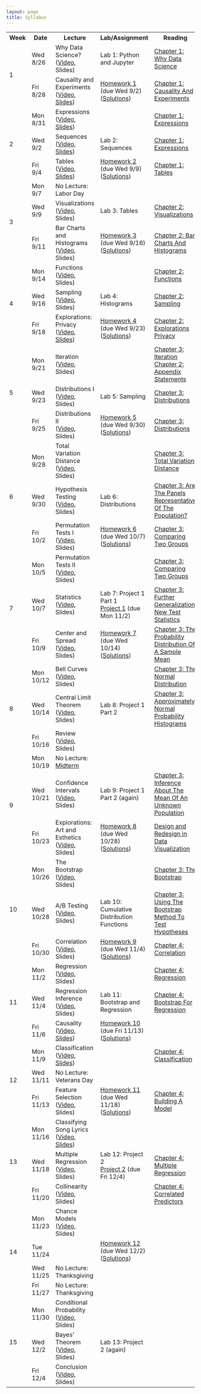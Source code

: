 ```yaml
---
layout: page
title: Syllabus
---
```



<table id="calendar">
<tbody><tr>
<th>Week</th>
<th>Date</th>
<th>Lecture</th>
<th>Lab/Assignment</th>
<th>Reading</th>
</tr>
<tr class="odd">
<td rowspan="2" class="weeknum">1</td>
<td>Wed 8/26</td>
<td>Why Data Science?
<br>
(<a href="http://www.youtube.com/watch?v=69hHbVza7XI">Video</a>, Slides)</td>
<td><span class="lab">Lab 1: Python and Jupyter</span></td>
<td><a href="text/1_data.html#why-data-science">Chapter 1: Why Data Science</a></td>
</tr>
<tr class="odd">
<td>Fri 8/28</td>
<td>Causality and Experiments
<br>
(<a href="http://www.youtube.com/watch?v=E8M4GoRCM28">Video</a>, <a href="text/slides/lec2.pdf">Slides</a>)</td>
<td><a href="text/hw/hw01.pdf"><span class="hw">Homework 1</span></a> <span class="due">(due Wed 9/2)</span> (<a href="text/hw/hw01-answer.pdf">Solutions</a>)</td>
<td><a href="text/1_data.html#causality-and-experiments">Chapter 1: Causality And Experiments</a></td>
</tr>
<tr class="even">
<td rowspan="3" class="weeknum">2</td>
<td>Mon 8/31</td>
<td>Expressions
<br>
(<a href="http://www.youtube.com/watch?v=hs5zZvBPgCc">Video</a>, <a href="text/slides/lec3.pdf">Slides</a>)</td>
<td></td>
<td><a href="text/1_data.html#expressions">Chapter 1: Expressions</a></td>
</tr>
<tr class="even">
<td>Wed 9/2</td>
<td>Sequences
<br>
(<a href="http://www.youtube.com/watch?v=EhCxFY32SBk">Video</a>, <a href="text/slides/lec4.pdf">Slides</a>)</td>
<td><span class="lab">Lab 2: Sequences</span></td>
<td><a href="text/1_data.html#expressions">Chapter 1: Expressions</a></td>
</tr>
<tr class="even">
<td>Fri 9/4</td>
<td>Tables
<br>
(<a href="http://www.youtube.com/watch?v=fIi8Sc9n9EU">Video</a>, <a href="text/slides/lec5.pdf">Slides</a>)</td>
<td><a href="text/hw/hw02.pdf"><span class="hw">Homework 2</span></a> <span class="due">(due Wed 9/9)</span> (<a href="text/hw/hw02-answer.pdf">Solutions</a>)</td>
<td><a href="text/1_data.html#tables">Chapter 1: Tables</a></td>
</tr>
<tr class="odd">
<td rowspan="3" class="weeknum">3</td>
<td>Mon 9/7</td>
<td><span class="holiday">No Lecture: Labor Day</span></td>
<td></td>
<td></td>
</tr>
<tr class="odd">
<td>Wed 9/9</td>
<td>Visualizations
<br>
(<a href="http://www.youtube.com/watch?v=dmFizjgjs7o">Video</a>, Slides)</td>
<td><span class="lab">Lab 3: Tables</span></td>
<td><a href="text/2_visual.html#visualizations">Chapter 2: Visualizations</a></td>
</tr>
<tr class="odd">
<td>Fri 9/11</td>
<td>Bar Charts and Histograms
<br>
(<a href="http://www.youtube.com/watch?v=2tKuHP1ovJ0">Video</a>, Slides)</td>
<td><a href="text/hw/hw03.pdf"><span class="hw">Homework 3</span></a> <span class="due">(due Wed 9/16)</span> (<a href="text/hw/hw03-answer.pdf">Solutions</a>)</td>
<td><a href="text/2_visual.html#bar-charts-and-histograms">Chapter 2: Bar Charts And Histograms</a></td>
</tr>
<tr class="even">
<td rowspan="3" class="weeknum">4</td>
<td>Mon 9/14</td>
<td>Functions
<br>
(<a href="http://www.youtube.com/watch?v=lChMkz4XBk0">Video</a>, Slides)</td>
<td></td>
<td><a href="text/2_visual.html#functions">Chapter 2: Functions</a></td>
</tr>
<tr class="even">
<td>Wed 9/16</td>
<td>Sampling
<br>
(<a href="http://www.youtube.com/watch?v=hlfmwPpEGG8">Video</a>, Slides)</td>
<td><span class="lab">Lab 4: Histograms</span></td>
<td><a href="text/2_visual.html#sampling">Chapter 2: Sampling</a></td>
</tr>
<tr class="even">
<td>Fri 9/18</td>
<td><span class="breadth">Explorations: Privacy</span>
<br>
(<a href="http://www.youtube.com/watch?v=EQQck1_Z2tI">Video</a>, <a href="text/slides/lec10.pdf">Slides</a>)</td>
<td><a href="text/hw/hw04.pdf"><span class="hw">Homework 4</span></a> <span class="due">(due Wed 9/23)</span> (<a href="text/hw/hw04-answer.pdf">Solutions</a>)</td>
<td><a href="text/2_visual.html#explorations-privacy">Chapter 2: Explorations Privacy</a></td>
</tr>
<tr class="odd">
<td rowspan="3" class="weeknum">5</td>
<td>Mon 9/21</td>
<td>Iteration
<br>
(<a href="http://www.youtube.com/watch?v=7zKYFkF7eBE">Video</a>, Slides)</td>
<td></td>
<td><a href="text/3_inference.html#iteration">Chapter 3: Iteration</a><br>
<a href="text/2_visual.html#appendix-statements">Chapter 2: Appendix Statements</a></td>
</tr>
<tr class="odd">
<td>Wed 9/23</td>
<td>Distributions I
<br>
(<a href="http://www.youtube.com/watch?v=bOe7QHbPD0Q">Video</a>, Slides)</td>
<td><span class="lab">Lab 5: Sampling</span></td>
<td><a href="text/3_inference.html#distributions">Chapter 3: Distributions</a></td>
</tr>
<tr class="odd">
<td>Fri 9/25</td>
<td>Distributions II
<br>
(<a href="http://www.youtube.com/watch?v=rbhZ1IN0ejg">Video</a>, Slides)</td>
<td><a href="text/hw/hw05.pdf"><span class="hw">Homework 5</span></a> <span class="due">(due Wed 9/30)</span> (<a href="text/hw/hw05-answer.pdf">Solutions</a>)</td>
<td><a href="text/3_inference.html#distributions">Chapter 3: Distributions</a></td>
</tr>
<tr class="even">
<td rowspan="3" class="weeknum">6</td>
<td>Mon 9/28</td>
<td>Total Variation Distance
<br>
(<a href="http://www.youtube.com/watch?v=njmzvplkX6U">Video</a>, Slides)</td>
<td></td>
<td><a href="text/3_inference.html#Total-Variation-Distance">Chapter 3: Total Variation Distance</a></td>
</tr>
<tr class="even">
<td>Wed 9/30</td>
<td>Hypothesis Testing
<br>
(<a href="http://www.youtube.com/watch?v=qx2-QojeyiM">Video</a>, Slides)</td>
<td><span class="lab">Lab 6: Distributions</span></td>
<td><a href="text/3_inference.html#Are-the-panels-representative-of-the-population?">Chapter 3: Are The Panels Representative Of The Population?</a></td>
</tr>
<tr class="even">
<td>Fri 10/2</td>
<td>Permutation Tests I
<br>
(<a href="http://www.youtube.com/watch?v=tcXckelnPYM">Video</a>, Slides)</td>
<td><a href="text/hw/hw06.pdf"><span class="hw">Homework 6</span></a> <span class="due">(due Wed 10/7)</span> (<a href="text/hw/hw06-answer.pdf">Solutions</a>)</td>
<td><a href="text/3_inference.html#Comparing-Two-Groups">Chapter 3: Comparing Two Groups</a></td>
</tr>
<tr class="odd">
<td rowspan="3" class="weeknum">7</td>
<td>Mon 10/5</td>
<td>Permutation Tests II
<br>
(<a href="http://www.youtube.com/watch?v=Kz1Db3sHq2o">Video</a>, Slides)</td>
<td></td>
<td><a href="text/3_inference.html#Comparing-Two-Groups">Chapter 3: Comparing Two Groups</a></td>
</tr>
<tr class="odd">
<td>Wed 10/7</td>
<td>Statistics
<br>
(<a href="http://www.youtube.com/watch?v=nl7MLAbSOgM">Video</a>, Slides)</td>
<td><span class="lab">Lab 7: Project 1 Part 1</span><br>
<a href="projects/project1.html">Project 1</a> <span class="due">(due Mon 11/2)</span></td>
<td><a href="text/3_inference.html#Further-Generalization:-New-Test-Statistics">Chapter 3: Further Generalization: New Test Statistics</a></td>
</tr>
<tr class="odd">
<td>Fri 10/9</td>
<td>Center and Spread
<br>
(<a href="http://www.youtube.com/watch?v=ymEXv6ZYoAA">Video</a>, Slides)</td>
<td><a href="text/hw/hw07.pdf"><span class="hw">Homework 7</span></a> <span class="due">(due Wed 10/14)</span> (<a href="text/hw/hw07-answer.pdf">Solutions</a>)</td>
<td><a href="text/3_inference.html#The-Probability-Distribution-of-a-Sample-Mean">Chapter 3: The Probability Distribution Of A Sample Mean</a></td>
</tr>
<tr class="even">
<td rowspan="3" class="weeknum">8</td>
<td>Mon 10/12</td>
<td>Bell Curves
<br>
(<a href="http://www.youtube.com/watch?v=oyGbanHV3iY">Video</a>, Slides)</td>
<td></td>
<td><a href="text/3_inference.html#The-Normal-Distribution">Chapter 3: The Normal Distribution</a></td>
</tr>
<tr class="even">
<td>Wed 10/14</td>
<td>Central Limit Theorem
<br>
(<a href="http://www.youtube.com/watch?v=Pu4g3TSzx6Q">Video</a>, Slides)</td>
<td><span class="lab">Lab 8: Project 1 Part 2</span></td>
<td><a href="text/3_inference.html#Approximately-Normal-Probability-Histograms">Chapter 3: Approximately Normal Probability Histograms</a></td>
</tr>
<tr class="even">
<td>Fri 10/16</td>
<td>Review
<br>
(<a href="http://www.youtube.com/watch?v=7whYP2tpt50">Video</a>, Slides)</td>
<td></td>
<td></td>
</tr>
<tr class="odd">
<td rowspan="3" class="weeknum">9</td>
<td>Mon 10/19</td>
<td><span class="holiday">No Lecture: <a href="exams/midterm.html">Midterm</a></span></td>
<td></td>
<td></td>
</tr>
<tr class="odd">
<td>Wed 10/21</td>
<td>Confidence Intervals
<br>
(<a href="http://www.youtube.com/watch?v=atzB2sWA3pU">Video</a>, Slides)</td>
<td><span class="lab">Lab 9: Project 1 Part 2 (again)</span></td>
<td><a href="text/3_inference.html#Inference-about-the-mean-of-an-unknown-population">Chapter 3: Inference About The Mean Of An Unknown Population</a></td>
</tr>
<tr class="odd">
<td>Fri 10/23</td>
<td><span class="breadth">Explorations: Art and Esthetics</span>
<br>
(<a href="http://www.youtube.com/watch?v=mqKCH3vjmN8">Video</a>, Slides)</td>
<td><a href="text/hw/hw08.pdf"><span class="hw">Homework 8</span></a> <span class="due">(due Wed 10/28)</span> (<a href="text/hw/hw08-answer.pdf">Solutions</a>)</td>
<td><a href="https://medium.com/@hint_fm/design-and-redesign-4ab77206cf9">Design and Redesign in Data Visualization</a></td>
</tr>
<tr class="even">
<td rowspan="3" class="weeknum">10</td>
<td>Mon 10/26</td>
<td>The Bootstrap
<br>
(<a href="http://www.youtube.com/watch?v=xDH_bfEYmnk">Video</a>, Slides)</td>
<td></td>
<td><a href="text/3_inference.html#the-bootstrap">Chapter 3: The Bootstrap</a></td>
</tr>
<tr class="even">
<td>Wed 10/28</td>
<td>A/B Testing
<br>
(<a href="http://www.youtube.com/watch?v=nVWZmd_VSrM">Video</a>, Slides)</td>
<td><span class="lab">Lab 10: Cumulative Distribution Functions</span></td>
<td><a href="text/3_inference.html#Using-the-Bootstrap-Method-to-Test-Hypotheses">Chapter 3: Using The Bootstrap Method To Test Hypotheses</a></td>
</tr>
<tr class="even">
<td>Fri 10/30</td>
<td>Correlation
<br>
(<a href="http://www.youtube.com/watch?v=malIbdJuKaU">Video</a>, Slides)</td>
<td><a href="text/hw/hw09.pdf"><span class="hw">Homework 9</span></a> <span class="due">(due Wed 11/4)</span> (<a href="text/hw/hw09-answer.pdf">Solutions</a>)</td>
<td><a href="text/4_prediction.html#correlation">Chapter 4: Correlation</a></td>
</tr>
<tr class="odd">
<td rowspan="3" class="weeknum">11</td>
<td>Mon 11/2</td>
<td>Regression
<br>
(<a href="http://www.youtube.com/watch?v=a3ftrVFUSW0">Video</a>, Slides)</td>
<td></td>
<td><a href="text/4_prediction.html#regression">Chapter 4: Regression</a></td>
</tr>
<tr class="odd">
<td>Wed 11/4</td>
<td>Regression Inference
<br>
(<a href="http://www.youtube.com/watch?v=YZFNwCMpwgA">Video</a>, Slides)</td>
<td><span class="lab">Lab 11: Bootstrap and Regression</span></td>
<td><a href="text/4_prediction.html#bootstrap-for-regression">Chapter 4: Bootstrap For Regression</a></td>
</tr>
<tr class="odd">
<td>Fri 11/6</td>
<td>Causality
<br>
(<a href="http://www.youtube.com/watch?v=yfAZskQ57Kc">Video</a>, <a href="text/slides/lec30.pdf">Slides</a>)</td>
<td><a href="text/hw/hw10.pdf"><span class="hw">Homework 10</span></a> <span class="due">(due Fri 11/13)</span> (<a href="text/hw/hw10-answer.pdf">Solutions</a>)</td>
<td></td>
</tr>
<tr class="even">
<td rowspan="3" class="weeknum">12</td>
<td>Mon 11/9</td>
<td>Classification
<br>
(<a href="http://www.youtube.com/watch?v=v5Q99qSrH-g">Video</a>, <a href="text/slides/lec31.pdf">Slides</a>)</td>
<td></td>
<td><a href="text/4_prediction.html#Classification">Chapter 4: Classification</a></td>
</tr>
<tr class="even">
<td>Wed 11/11</td>
<td><span class="holiday">No Lecture: Veterans Day</span></td>
<td></td>
<td></td>
</tr>
<tr class="even">
<td>Fri 11/13</td>
<td>Feature Selection
<br>
(<a href="http://www.youtube.com/watch?v=a0FvEXUz84c">Video</a>, Slides)</td>
<td><a href="text/hw/hw11.pdf"><span class="hw">Homework 11</span></a> <span class="due">(due Wed 11/18)</span> (<a href="text/hw/hw11-answer.pdf">Solutions</a>)</td>
<td><a href="text/4_prediction.html#Building-a-model">Chapter 4: Building A Model</a></td>
</tr>
<tr class="odd">
<td rowspan="3" class="weeknum">13</td>
<td>Mon 11/16</td>
<td>Classifying Song Lyrics
<br>
(<a href="http://www.youtube.com/watch?v=YPrRYey8daM">Video</a>, <a href="text/slides/lec33.pdf">Slides</a>)</td>
<td></td>
<td></td>
</tr>
<tr class="odd">
<td>Wed 11/18</td>
<td>Multiple Regression
<br>
(<a href="http://www.youtube.com/watch?v=zoegtP0q10w">Video</a>, Slides)</td>
<td><span class="lab">Lab 12: Project 2</span><br>
<a href="projects/project2.html">Project 2</a> <span class="due">(due Fri 12/4)</span></td>
<td><a href="text/4_prediction.html#multiple-regression">Chapter 4: Multiple Regression</a></td>
</tr>
<tr class="odd">
<td>Fri 11/20</td>
<td>Collinearity
<br>
(<a href="http://www.youtube.com/watch?v=JVSfWS5R3Ok">Video</a>, Slides)</td>
<td></td>
<td><a href="text/4_prediction.html#Correlated-Predictors">Chapter 4: Correlated Predictors</a></td>
</tr>
<tr class="even">
<td rowspan="4" class="weeknum">14</td>
<td>Mon 11/23</td>
<td>Chance Models
<br>
(<a href="http://www.youtube.com/watch?v=cSo34oopLYM">Video</a>, Slides)</td>
<td></td>
<td></td>
</tr>
<tr class="even">
<td>Tue 11/24</td>
<td></td>
<td><a href="text/hw/hw12.pdf"><span class="hw">Homework 12</span></a> <span class="due">(due Wed 12/2)</span> (<a href="text/hw/hw12-answer.pdf">Solutions</a>)</td>
<td></td>
</tr>
<tr class="even">
<td>Wed 11/25</td>
<td><span class="holiday">No Lecture: Thanksgiving</span></td>
<td></td>
<td></td>
</tr>
<tr class="even">
<td>Fri 11/27</td>
<td><span class="holiday">No Lecture: Thanksgiving</span></td>
<td></td>
<td></td>
</tr>
<tr class="odd">
<td rowspan="3" class="weeknum">15</td>
<td>Mon 11/30</td>
<td>Conditional Probability
<br>
(<a href="http://www.youtube.com/watch?v=Mzdc1syulpI">Video</a>, Slides)</td>
<td></td>
<td></td>
</tr>
<tr class="odd">
<td>Wed 12/2</td>
<td>Bayes' Theorem
<br>
(<a href="http://www.youtube.com/watch?v=Ox_juRCBqm4">Video</a>, Slides)</td>
<td><span class="lab">Lab 13: Project 2 (again)</span></td>
<td></td>
</tr>
<tr class="odd">
<td>Fri 12/4</td>
<td>Conclusion
<br>
(<a href="http://www.youtube.com/watch?v=GVM8rxJNQfI">Video</a>, Slides)</td>
<td></td>
<td></td>
</tr>
</tbody></table>